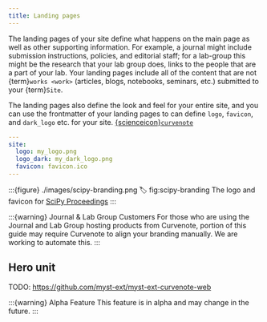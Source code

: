 ```yaml
---
title: Landing pages
---
```


The landing pages of your site define what happens on the main page as well as other supporting information. For example, a journal might include submission instructions, policies, and editorial staff; for a lab-group this might be the research that your lab group does, links to the people that are a part of your lab. Your landing pages include all of the content that are not {term}`works <work>` (articles, blogs, notebooks, seminars, etc.) submitted to your {term}`Site`.

The landing pages also define the look and feel for your entire site, and you can use the frontmatter of your landing pages to can define `logo`, `favicon`, and `dark_logo` etc. for your site. [{scienceicon}`curvenote`](https://curvenote.com)

```yaml
---
site:
  logo: my_logo.png
  logo_dark: my_dark_logo.png
  favicon: favicon.ico
---
```

:::{figure} ./images/scipy-branding.png
:label: fig:scipy-branding
The logo and favicon for [SciPy Proceedings](https://proceedings.scipy.org)
:::

:::{warning} Journal & Lab Group Customers
For those who are using the Journal and Lab Group hosting products from Curvenote, portion of this guide may require Curvenote to align your branding manually. We are working to automate this.
:::

## Hero unit

TODO: https://github.com/myst-ext/myst-ext-curvenote-web

:::{warning} Alpha Feature
This feature is in alpha and may change in the future.
:::

<!--

+++ { "class": "col-screen" }

:::{hero} Welcome to QIIME 2™
:tagline: a microbiome multi-omics bioinformatics and data science platform
:cta-url: https://develop.qiime2.org
:cta-title: Start Developing
:cta-url-2: https://library.qiime2.org
:cta-title-2: Discover Extensions
:background-color: #fff
:background-image: ./images/banner-example.png
:text-color: #000
:padding: 64px 24px
:::

+++ { "part": "footer" }

[{scienceicon}`website`](https://qiime2.org)
[{scienceicon}`twitter`](https://x.com/qiime2)
[{scienceicon}`github`](https://github.com/qiime2)
[{scienceicon}`discourse`](https://forum.qiime2.org)

:::{footer}
:logo: qiime2.svg
:logo-dark: qiime2.svg
:logo-title: qiime2
:logo-url: https://curvenote.com
:tagline: a microbiome multi-omics bioinformatics and data science platform
:background-color: #666
:text-color: #eee

[{scienceicon}`website`](https://qiime2.org)
[{scienceicon}`twitter`](https://x.com/qiime2)
[{scienceicon}`github`](https://github.com/qiime2)
[{scienceicon}`discourse`](https://forum.qiime2.org)

- - [Learn](https://docs.qiime2.org)
  - [Discover](https://library.qiime2.org)
  - [Extend](https://develop.qiime2.org)
  - [Interact](https://view.qiime2.org)
  - [Get Help](https://forum.qiime2.org)
- - [Contributors](https://github.com/orgs/qiime2/people)
  - [The Caporaso Lab](https://cap-lab.bio/)
  - [Northern Arizona University](https://nau.edu/)

:::

-->
